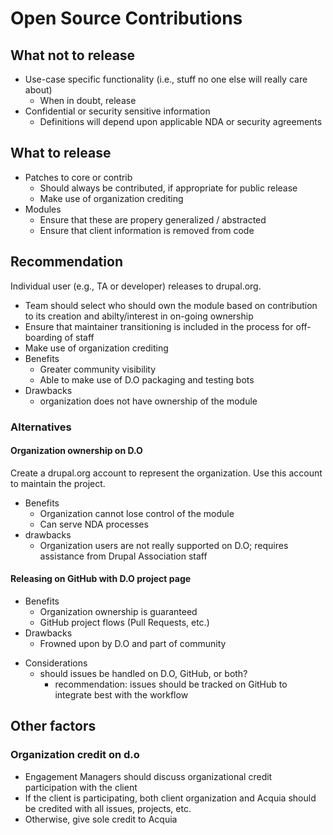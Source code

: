 # Open Source Contributions

##  What not to release
* Use-case specific functionality (i.e., stuff no one else will really care about)
    * When in doubt, release
* Confidential or security sensitive information
    * Definitions will depend upon applicable NDA or security agreements

## What to release

* Patches to core or contrib
    * Should always be contributed, if appropriate for public release
    * Make use of organization crediting
* Modules
    * Ensure that these are propery generalized / abstracted
    * Ensure that client information is removed from code

## Recommendation

Individual user (e.g., TA or developer) releases to drupal.org.

* Team should select who should own the module based on contribution to its 
  creation and abilty/interest in on-going ownership
* Ensure that maintainer transitioning is included in the process for 
      off-boarding of staff
* Make use of organization crediting
* Benefits
    * Greater community visibility 
    * Able to make use of D.O packaging and testing bots
* Drawbacks
    * organization does not have ownership of the module

### Alternatives

#### Organization ownership on D.O

Create a drupal.org account to represent the organization. Use this account to
maintain the project.

* Benefits
    * Organization cannot lose control of the module
    * Can serve NDA processes
* drawbacks
    * Organization users are not really supported on D.O; requires assistance from Drupal Association staff

#### Releasing on GitHub with D.O project page

* Benefits
    * Organization ownership is guaranteed
    * GitHub project flows (Pull Requests, etc.)
* Drawbacks
    * Frowned upon by D.O and part of community
- Considerations
    * should issues be handled on D.O, GitHub, or both?
        * recommendation: issues should be tracked on GitHub to integrate best with the workflow

## Other factors

### Organization credit on d.o

* Engagement Managers should discuss organizational credit participation with the client
* If the client is participating, both client organization and Acquia should be credited with all issues, projects, etc. 
* Otherwise, give sole credit to Acquia
